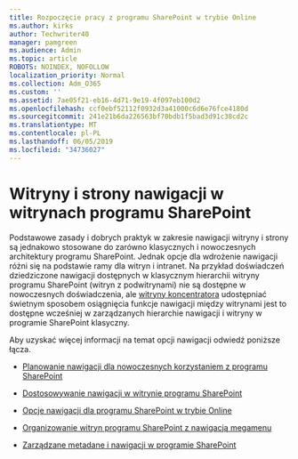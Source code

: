 ```yaml
---
title: Rozpoczęcie pracy z programu SharePoint w trybie Online
ms.author: kirks
author: Techwriter40
manager: pamgreen
ms.audience: Admin
ms.topic: article
ROBOTS: NOINDEX, NOFOLLOW
localization_priority: Normal
ms.collection: Adm_O365
ms.custom: ''
ms.assetid: 7ae05f21-eb16-4d71-9e19-4f097eb100d2
ms.openlocfilehash: ccf0ebf52112f0932d3a41000c6d6e76fce4180d
ms.sourcegitcommit: 241e21b6da226563bf70bdb1f5bad3d91c38cd2c
ms.translationtype: MT
ms.contentlocale: pl-PL
ms.lasthandoff: 06/05/2019
ms.locfileid: "34736027"
---
```

# <a name="site-and-page-navigation-in-sharepoint-sites"></a>Witryny i strony nawigacji w witrynach programu SharePoint

Podstawowe zasady i dobrych praktyk w zakresie nawigacji witryny i strony są jednakowo stosowane do zarówno klasycznych i nowoczesnych architektury programu SharePoint. Jednak opcje dla wdrożenie nawigacji różni się na podstawie ramy dla witryn i intranet. Na przykład doświadczeń dziedziczone nawigacji dostępnych w klasycznym hierarchii witryny programu SharePoint (witryn z podwitrynami) nie są dostępne w nowoczesnych doświadczenia, ale [witryny koncentratora](https://support.office.com/article/fe26ae84-14b7-45b6-a6d1-948b3966427f) udostępniać świetnym sposobem osiągnięcia funkcje nawigacji między witrynami jest to dostępne wcześniej w zarządzanych hierarchie nawigacji i witryny w programie SharePoint klasyczny.

 Aby uzyskać więcej informacji na temat opcji nawigacji odwiedź poniższe łącza.

 - [Planowanie nawigacji dla nowoczesnych korzystaniem z programu SharePoint](https://docs.microsoft.com/en-us/sharepoint/plan-navigation-modern-experience)

- [Dostosowywanie nawigacji w witrynie programu SharePoint](https://support.office.com/en-us/article/customize-the-navigation-on-your-sharepoint-site-3cd61ae7-a9ed-4e1e-bf6d-4655f0bf25ca)

- [Opcje nawigacji dla programu SharePoint w trybie Online](https://docs.microsoft.com/en-us/office365/enterprise/navigation-options-for-sharepoint-online)
 
- [Organizowanie witryn programu SharePoint z nawigacją megamenu](https://techcommunity.microsoft.com/t5/Microsoft-SharePoint-Blog/Organize-your-SharePoint-sites-with-megamenu-navigation-and-new/ba-p/328068)

- [Zarządzane metadane i nawigacji w programie SharePoint](https://docs.microsoft.com/en-us/sharepoint/dev/general-development/managed-metadata-and-navigation-in-sharepoint)



